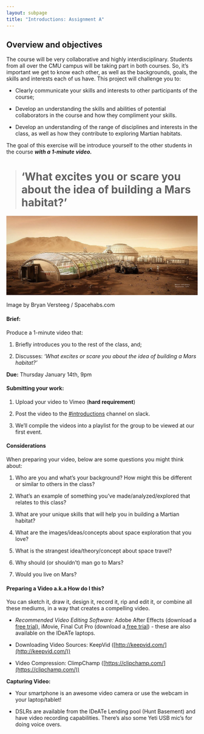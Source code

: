 ```yaml
---
layout: subpage
title: "Introductions: Assignment A"
---
```


## Overview and objectives

The course will be very collaborative and highly interdisciplinary. Students from all over the CMU campus will be taking part in both courses. So, it’s important we get to know each other, as well as the backgrounds, goals, the skills and interests each of us have.  This project will challenge you to: 

* Clearly communicate your skills and interests to other participants of the course;

* Develop an understanding the skills and abilities of potential collaborators in the course and how they compliment your skills. 

* Develop an understanding of the range of disciplines and interests in the class, as well as how they contribute to exploring Martian habitats. 

The goal of this exercise will be introduce yourself to the other students in the course **_with a 1-minute video._**

> #  ‘What excites you or scare you about the idea of building a Mars habitat?’


![Image by Bryan Versteeg / Spacehabs.com](/public/images/assignment-intro-1.jpg)

<p class="caption">
	Image by Bryan Versteeg / Spacehabs.com
</p>

####  **Brief:** 

Produce a 1-minute video that:

1. Briefly introduces you to the rest of the class, and;

2. Discusses: _‘What excites or scare you about the idea of building a Mars habitat?’_

**Due:** Thursday January 14th, 9pm

#### Submitting your work:

1. Upload your video to Vimeo (**hard requirement**)

2. Post the video to the [#introductions](https://mars-studio.slack.com/messages/introductions/) channel on slack.

3. We’ll compile the videos into a playlist for the group to be viewed at our first event. 


#### Considerations

When preparing your video, below are some questions you might think about: 

1. Who are you and what’s your background? How might this be different or similar to others in the class? 

2. What’s an example of something you’ve made/analyzed/explored that relates to this class?

3. What are your unique skills that will help you in building a Martian habitat? 

4. What are the images/ideas/concepts about space exploration that you love?

5. What is the strangest idea/theory/concept about space travel?

6. Why should (or shouldn’t) man go to Mars? 

7. Would you live on Mars? 

####  Preparing a Video a.k.a How do I this?

You can sketch it, draw it, design it, record it, rip and edit it, or combine all these mediums, in a way that creates a compelling video. 

* *Recommended Video Editing Software:* Adobe After Effects (download a[ free trial](http://www.adobe.com/downloads.html)), iMovie, Final Cut Pro (download a[ free trial](http://www.apple.com/final-cut-pro/trial/)) - these are also available on the IDeATe laptops. 

* Downloading Video Sources: KeepVid ([http://keepvid.com/](http://keepvid.com/))

* Video Compression: ClimpChamp ([https://clipchamp.com/](https://clipchamp.com/))

**Capturing Video:**

* Your smartphone is an awesome video camera or use the webcam in your laptop/tablet! 

* DSLRs are available from the IDeATe Lending pool (Hunt Basement) and have video recording capabilities. There’s also some Yeti USB mic’s for doing voice overs. 

